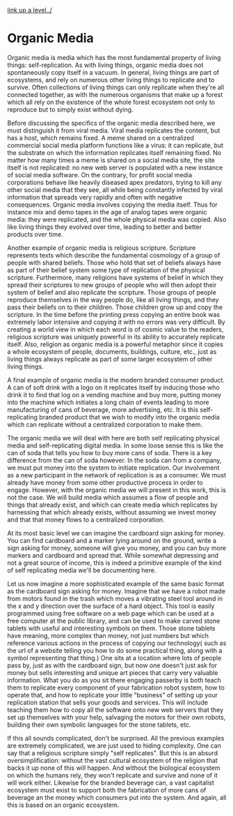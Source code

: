 [link up a level../](../)


# Organic Media

Organic media is media which has the most fundamental property of living things: self-replication.  As with living things, organic media does not spontaneously copy itself in a vacuum.  In general, living things are part of ecosystems, and rely on numerous other living things to replicate and to survive.  Often collections of living things can only replicate when they're all connected together, as with the numerous organisms that make up a forest which all rely on the existence of the whole forest ecosystem not only to reproduce but to simply exist without dying.  

Before discussing the specifics of the organic media described here, we must distinguish it from viral media.  Viral media replicates the content, but has a host, which remains fixed.  A meme shared on a centralized commercial social media platform functions like a virus: it can replicate, but the substrate on which the information replicates itself remaining fixed.  No matter how many times a meme is shared on a social media site, the site itself is not replicated: no new web server is populated with a new instance of social media software. On the contrary, for profit social media corporations behave like heavily diseased apex predators, trying to kill any other social media that they see, all while being constantly infected by viral information that spreads very rapidly and often with negative consequences.  Organic media involves copying the media itself.  Thus for instance mix and demo tapes in the age of analog tapes were organic media: they were replicated, and the whole physical media was copied. Also like living things they evolved over time, leading to better and better products over time.  

Another example of organic media is religious scripture.  Scripture represents texts which describe the fundamental cosmology of a group of people with shared beliefs.  Those who hold that set of beliefs always have as part of their belief system some type of replication of the physical scripture.  Furthermore, many religions have systems of belief in which they spread their scriptures to new groups of people who will then adopt their system of belief and also replicate the scripture.  Those groups of people reproduce themselves in the way people do, like all living things, and they pass their beliefs on to their children.  Those children grow up and copy the scripture.  In the time before the printing press copying an entire book was extremely labor intensive and copying it with no errors was very difficult.  By creating a world view in which each word is of cosmic value to the readers, religious scripture was uniquely powerful in its ability to accurately replicate itself.  Also, religion as organic media is a powerful metaphor since it copies a whole ecosystem of people, documents, buildings, culture, etc., just as living things always replicate as part of some larger ecosystem of other living things.

A final example of organic media is the modern branded consumer product.  A can of soft drink with a logo on it replicates itself by inducing those who drink it to find that log on a vending machine and buy more, putting money into the machine which initiates a long chain of events leading to more manufacturing of cans of beverage, more advertising, etc.  It is this self-replicating branded product that we wish to modify into the organic media which can replicate without a centralized corporation to make them.

The organic media we will deal with here are both self replicating physical media and self-replicating digital media.  In some loose sense this is like the can of soda that tells you how to buy more cans of soda.  There is a key difference from the can of soda however.  In the soda can from a company, we must put money into the system to initiate replication.  Our involvement as a new participant in the network of replication is as a consumer.  We must already have money from some other productive process in order to engage.  However, with the organic media we will present in this work, this is not the case.  We will build media which assumes a flow of people and things that already exist, and which can create media which replicates by harnessing that which already exists, without assuming we invest money and that that money flows to a centralized corporation.  

At its most basic level we can imagine the cardboard sign asking for money.  You can find cardboard and a marker lying around on the ground, write a sign asking for money, someone will give you money, and you can buy more markers and cardboard and spread that.  While somewhat depressing and not a great source of income, this is indeed a primitive example of the kind of self replicating media we'll be documenting here.  

Let us now imagine a more sophisticated example of the same basic format as the cardboard sign asking for money.  Imagine that we have a robot made from motors found in the trash which moves a vibrating steel tool around in the x and y direction over the surface of a hard object.   This tool is easily programmed using free software on a web page which can be used at a free computer at the public library, and can be used to make carved stone tablets with useful and interesting symbols on them.  Those stone tablets have meaning, more complex than money, not just numbers but which reference various actions in the process of copying our technology( such as the url of a website telling you how to do some practical thing, along with a symbol representing that thing.)  One sits at a location where lots of people pass by, just as with the cardboard sign, but now one doesn't just ask for money but sells interesting and unique art pieces that carry very valuable information. What you do as you sit there engaging passerby is both teach them to replicate every component of your fabrication robot system, how to operate that, and how to replicate your little "business" of setting up your replication station that sells your goods and services.  This will include teaching them how to copy all the software onto new web servers that they set up themselves with your help, salvaging the motors for their own robots, building their own symbolic languages for the stone tablets, etc.  

If this all sounds complicated, don't be surprised.  All the previous examples are extremely complicated, we are just used to hiding complexity.  One can say that a religious scripture simply "self replicates".  But this is an absurd oversimplification: without the vast cultural ecosystem of the religion that backs it up none of this will happen.  And without the biological ecosystem on which the humans rely, they won't replicate and survive and none of it will work either.  Likewise for the branded beverage can, a vast capitalist ecosystem must exist to support both the fabrication of more cans of beverage an the money which consumers put into the system. And again, all this is based on an organic ecosystem.  









